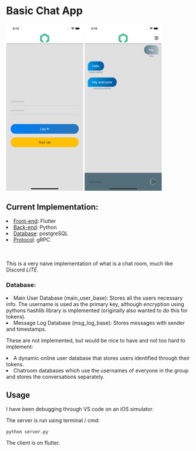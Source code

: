 # Basic Chat App


<img src="./assets/images/homescreen.png" width="210"/>          
<img src="./assets/images/chatscreen.png" width="210"/>



## Current Implementation:

<li> <u>Front-end</u>: Flutter </li> 
<li> <u>Back-end</u>: Python </li>
<li> <u>Database</u>: postgreSQL</li>
<li> <u>Protocol</u>: gRPC</li>


<br/><br/>
This is a very naive implementation of what is a chat room, much like Discord *LITE*.


### Database:
<li>
Main User Database (main_user_base): Stores all the users necessary info. The username is used as the primary key, although encryption using pythons hashlib library is implemented (originally also wanted to do this for tokens).
<li\>

<li>
Message Log Database (msg_log_base): Stores messages with sender and timestamps.
<li\>

These are not implemented, but would be nice to have and not too hard to implement:
<li>
A dynamic online user database that stores users identified through their tokens.
<li\>
<li>
Chatroom databases which use the usernames of everyone in the group and stores the conversations separately.
<li\>


<br/>


## Usage

I have been debugging through VS code on an iOS simulator.

The server is run using terminal / cmd:

```
python server.py
```

The client is on flutter.